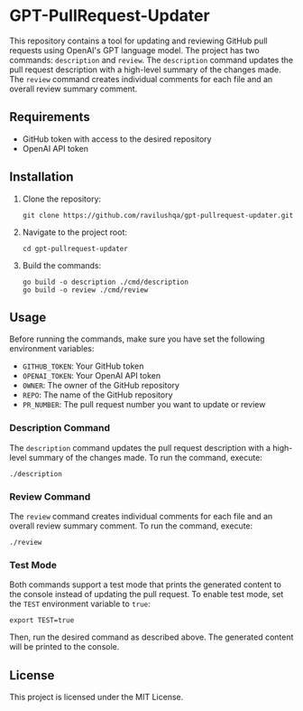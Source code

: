 # GPT-PullRequest-Updater

This repository contains a tool for updating and reviewing GitHub pull requests using OpenAI's GPT language model. The project has two commands: `description` and `review`. The `description` command updates the pull request description with a high-level summary of the changes made. The `review` command creates individual comments for each file and an overall review summary comment.

## Requirements

- GitHub token with access to the desired repository
- OpenAI API token

## Installation

1. Clone the repository:

   ```
   git clone https://github.com/ravilushqa/gpt-pullrequest-updater.git
   ```

2. Navigate to the project root:

   ```
   cd gpt-pullrequest-updater
   ```

3. Build the commands:

   ```
   go build -o description ./cmd/description
   go build -o review ./cmd/review
   ```

## Usage

Before running the commands, make sure you have set the following environment variables:

- `GITHUB_TOKEN`: Your GitHub token
- `OPENAI_TOKEN`: Your OpenAI API token
- `OWNER`: The owner of the GitHub repository
- `REPO`: The name of the GitHub repository
- `PR_NUMBER`: The pull request number you want to update or review

### Description Command

The `description` command updates the pull request description with a high-level summary of the changes made. To run the command, execute:

```
./description
```

### Review Command

The `review` command creates individual comments for each file and an overall review summary comment. To run the command, execute:

```
./review
```

### Test Mode

Both commands support a test mode that prints the generated content to the console instead of updating the pull request. To enable test mode, set the `TEST` environment variable to `true`:

```
export TEST=true
```

Then, run the desired command as described above. The generated content will be printed to the console.

## License

This project is licensed under the MIT License.